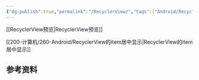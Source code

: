 ```yaml
---
{"dg-publish":true,"permalink":"/RecyclerView/","tags":["Android/RecyclerView"],"noteIcon":""}
---
```


[[RecyclerView预览\|RecyclerView预览]]

[[200-计算机/260-Android/RecyclerView的item居中显示\|RecyclerView的item居中显示]]


## 参考资料